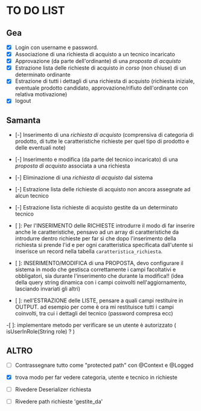 # TO DO LIST

## Gea

- [x]   Login con username e password.
- [x]   Associazione di una richiesta di acquisto a un tecnico incaricato
- [x]   Approvazione (da parte dell'ordinante) di una  _proposta di acquisto_
- [x]   Estrazione lista delle richieste di acquisto  _in corso_  (non chiuse) di un determinato ordinante
- [x]  Estrazione di tutti i dettagli di una richiesta di acquisto (richiesta iniziale, eventuale prodotto candidato, approvazione/rifiuto dell'ordinante con relativa motivazione)
- [x]  logout

## Samanta
- [-] Inserimento di una  _richiesta di acquisto_  (comprensiva di categoria di prodotto, di tutte le caratteristiche richieste per quel tipo di prodotto e delle eventuali note)
- [-]  Inserimento e modifica (da parte del tecnico incaricato) di una  _proposta di acquisto_  associata a una richiesta
- [-] Eliminazione di una  _richiesta di acquisto_  dal sistema
- [-]  Estrazione lista delle richieste di acquisto non ancora assegnate ad alcun tecnico
- [-] Estrazione lista richieste di acquisto gestite da un determinato tecnico

- [ ]: Per l'INSERIMENTO delle RICHIESTE introdurre il modo di far inserire anche le caratteristiche, pensavo ad un array di caratteristiche da introdurre dentro richieste
    per far sì che dopo l'inserimento della richiesta si prende l'id e per ogni caratteristica specificata dall'utente
    si inserisce un record nella tabella `caratteristica_richiesta`.

- [ ]: INSERIMENTO/MODIFICA di una PROPOSTA, devo configurare il sistema in modo che gestisca correttamente i campi facoltativi e obbligatori, sia durante l'inserimento che durante la modifica!! (idea della query string dinamica con i campi coinvolti nell'aggiornamento, lasciando invariati gli altri)

- [ ]: nell'ESTRAZIONE delle LISTE, pensare a quali campi restituire in OUTPUT. ad esempio per come è ora mi restituisce tutti i campi coinvolti, tra cui i dettagli del tecnico (password compresa ecc) 

-[ ]: implementare metodo per verificare se un utente è autorizzato ( isUserInRole(String role) ? )

## ALTRO
- [ ] Contrassegnare tutto come "protected path" con @Context e @Logged
- [x] trova modo per far vedere categoria, utente e tecnico in richieste
- [ ] Rivedere Deserializer richiesta
- [ ] Rivedere path richieste 'gestite_da'

